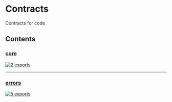 # Contracts

<!-- SUMMARY:START -->

Contracts for code

<!-- SUMMARY:END -->

## Contents

<!-- TOC:START -->

### [core](https://github.com/JanMalch/ts-experiments/blob/master/src/contracts/core.ts)

[![2 exports](https://img.shields.io/badge/exports-2-blue)](https://github.com/JanMalch/ts-experiments/blob/master/src/contracts/core.ts)

---

### [errors](https://github.com/JanMalch/ts-experiments/blob/master/src/contracts/errors.ts)

[![5 exports](https://img.shields.io/badge/exports-5-blue)](https://github.com/JanMalch/ts-experiments/blob/master/src/contracts/errors.ts)

<!-- TOC:END -->
